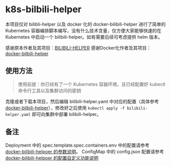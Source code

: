 # k8s-bilbili-helper

本项目仅对 bilibli-helper 以及 docker 化的 docker-bilibili-helper 进行了简单的 Kubernetes 容器编排脚本编写，没有什么技术含量，仅方便大家能够快速的在 Kubernetes 中启动一个 bilibili-helper。如有需要后续可考虑提供 helm 版本。

感谢原本作者及其项目：[BILIBILI-HELPER](https://github.com/JunzhouLiu/BILIBILI-HELPER)
感谢Docker化作者及其项目：[docker-bilbili-helper](https://github.com/SuperNG6/docker-bilbili-helper)

## 使用方法

> 使用前提：你已经有了一个 Kubernetes 容器环境，且已经配置好 kubectl 命令行工具以及集群访问的密钥

克隆或者下载本项目，然后编辑 bilibili-helper.yaml 中对应的配置（具体参考 [docker-bilbili-helper](https://github.com/SuperNG6/docker-bilbili-helper)），修改好之后使用 `kubectl apply -f bilibili-helper.yaml` 即可向集群中部署 bilibili-helper。

## 备注

Deployment 中的 spec.template.spec.containers.env 中的配置请参考 [docker-bilibili-helpoer 的参数说明](https://github.com/SuperNG6/docker-bilbili-helper#%E5%8F%82%E6%95%B0%E8%AF%B4%E6%98%8E)。
ConfigMap 中的 config.json 配置请参考 [docker-bilibili-helpoer 的配置自定义功能说明](https://github.com/SuperNG6/docker-bilbili-helper#%E9%85%8D%E7%BD%AE%E8%87%AA%E5%AE%9A%E4%B9%89%E5%8A%9F%E8%83%BD)

